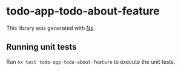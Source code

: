 # todo-app-todo-about-feature

This library was generated with [Nx](https://nx.dev).

## Running unit tests

Run `nx test todo-app-todo-about-feature` to execute the unit tests.
